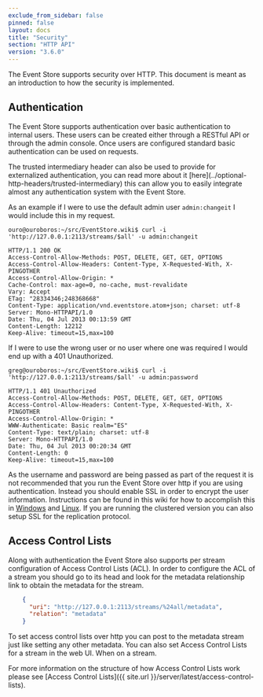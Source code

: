 ```yaml
---
exclude_from_sidebar: false
pinned: false
layout: docs
title: "Security"
section: "HTTP API"
version: "3.6.0"
---
```


The Event Store supports security over HTTP. This document is meant as an introduction to how the security is implemented.

## Authentication

The Event Store supports authentication over basic authentication to internal users. These users can be created either through a RESTful API or through the admin console. Once users are configured standard basic authentication can be used on requests.

<span class="note">
The trusted intermediary header can also be used to provide for externalized authentication, you can read more about it [here](../optional-http-headers/trusted-intermediary) this can allow you to easily integrate almost any authentication system with the Event Store.
</span>

As an example if I were to use the default admin user `admin:changeit` I would include this in my request.

```
ouro@ouroboros:~/src/EventStore.wiki$ curl -i 'http://127.0.0.1:2113/streams/$all' -u admin:changeit
```

```http
HTTP/1.1 200 OK
Access-Control-Allow-Methods: POST, DELETE, GET, GET, OPTIONS
Access-Control-Allow-Headers: Content-Type, X-Requested-With, X-PINGOTHER
Access-Control-Allow-Origin: *
Cache-Control: max-age=0, no-cache, must-revalidate
Vary: Accept
ETag: "28334346;248368668"
Content-Type: application/vnd.eventstore.atom+json; charset: utf-8
Server: Mono-HTTPAPI/1.0
Date: Thu, 04 Jul 2013 00:13:59 GMT
Content-Length: 12212
Keep-Alive: timeout=15,max=100
```

If I were to use the wrong user or no user where one was required I would end up with a 401 Unauthorized.

```
greg@ouroboros:~/src/EventStore.wiki$ curl -i 'http://127.0.0.1:2113/streams/$all' -u admin:password
```

```http
HTTP/1.1 401 Unauthorized
Access-Control-Allow-Methods: POST, DELETE, GET, GET, OPTIONS
Access-Control-Allow-Headers: Content-Type, X-Requested-With, X-PINGOTHER
Access-Control-Allow-Origin: *
WWW-Authenticate: Basic realm="ES"
Content-Type: text/plain; charset: utf-8
Server: Mono-HTTPAPI/1.0
Date: Thu, 04 Jul 2013 00:20:34 GMT
Content-Length: 0
Keep-Alive: timeout=15,max=100
```

As the username and password are being passed as part of the request it is not recommended that you run the Event Store over http if you are using authentication. Instead you should enable SSL in order to encrypt the user information. Instructions can be found in this wiki for how to accomplish this in [Windows](../setting-up-ssl-in-windows) and [Linux](../setting-up-ssl-in-linux). If you are running the clustered version you can also setup SSL for the replication protocol.

## Access Control Lists

Along with authentication the Event Store also supports per stream configuration of Access Control Lists (ACL). In order to configure the ACL of a stream you should go to its head and look for the metadata relationship link to obtain the metadata for the stream.

```json
    {
      "uri": "http://127.0.0.1:2113/streams/%24all/metadata",
      "relation": "metadata"
    }
```

To set access control lists over http you can post to the metadata stream just like setting any other metadata. You can also set Access Control Lists for a stream in the web UI. When on a stream.

For more information on the structure of how Access Control Lists work please see [Access Control Lists]({{ site.url }}/server/latest/access-control-lists).